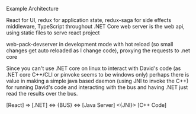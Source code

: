 Example Architecture

React for UI, redux for application state, redux-saga for side effects middleware, TypeScript throughout
.NET Core web server is the web api, using static files to serve react project

web-pack-devserver in development mode with hot reload (so small changes get auto reloaded as I change code), proxying the requests to .net core


Since you can't use .NET core on linux to interact with David's code (as .NET core C++/CLI or pinvoke seems to be windows only) perhaps there is value in making a simple java based daemon (using JNI to invoke the C++) for running David's code and interacting with the bus and having .NET just read the results over the bus.

[React] => [.NET] <=> {BUS} <=> [Java Server] <{JNI}> [C++ Code]
